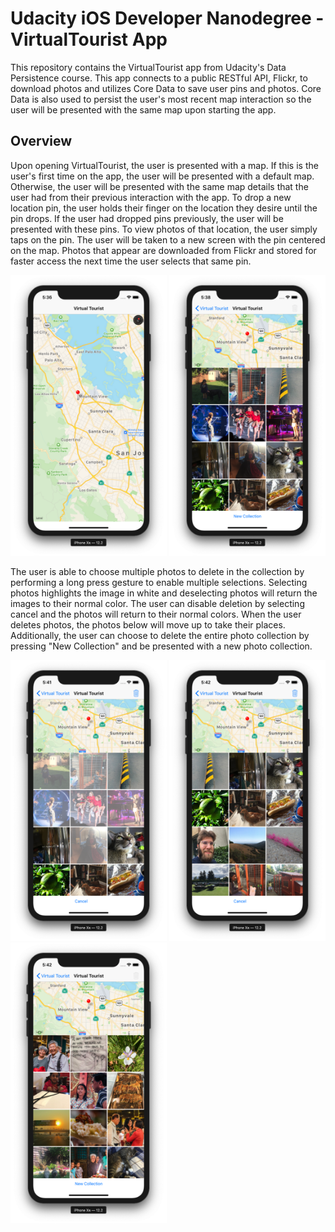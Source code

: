 # Udacity iOS Developer Nanodegree - VirtualTourist App
This repository contains the VirtualTourist app from Udacity's Data Persistence course. This app connects to a public RESTful API, Flickr, to download photos and utilizes Core Data to save user pins and photos. Core Data is also used to persist the user's most recent map interaction so the user will be presented with the same map upon starting the app.

## Overview
Upon opening VirtualTourist, the user is presented with a map. If this is the user's first time on the app, the user will be presented with a default map. Otherwise, the user will be presented with the same map details that the user had from their previous interaction with the app. To drop a new location pin, the user holds their finger on the location they desire until the pin drops. If the user had dropped pins previously, the user will be presented with these pins. To view photos of that location, the user simply taps on the pin. The user will be taken to a new screen with the pin centered on the map. Photos that appear are downloaded from Flickr and stored for faster access the next time the user selects that same pin.

<img src="Screenshots/VirtualTourist1.png" width="250"> <img src="Screenshots/VirtualTourist2.png" width="250">

The user is able to choose multiple photos to delete in the collection by performing a long press gesture to enable multiple selections. Selecting photos highlights the image in white and deselecting photos will return the images to their normal color. The user can disable deletion by selecting cancel and the photos will return to their normal colors. When the user deletes photos, the photos below will move up to take their places. Additionally, the user can choose to delete the entire photo collection by pressing "New Collection" and be presented with a new photo collection.

<img src="Screenshots/VirtualTourist3.png" width="250"> <img src="Screenshots/VirtualTourist4.png" width="250"> <img src="Screenshots/VirtualTourist5.png" width="250">
